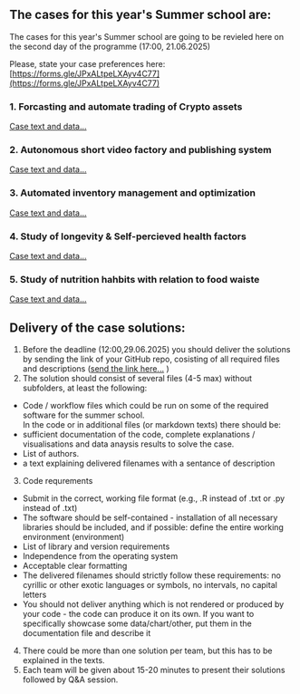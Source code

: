 ## The cases for this year's Summer school are:

The cases for this year's Summer school are going to be revieled here on the second day of the programme (17:00, 21.06.2025) 

Please, state your case preferences here: [https://forms.gle/JPxALtpeLXAyv4C77](https://forms.gle/JPxALtpeLXAyv4C77)


### 1. Forcasting and automate trading of Crypto assets  

[Case text and data...](https://github.com/Marchev-Science/case-crypto-trader)
<!--[Solution](cases/solution1/readme.md)-->  

### 2. Autonomous short video factory and publishing system  

[Case text and data...](https://github.com/Marchev-Science/case-ai-digital-creator)    
<!--[Solution](cases/solution2/readme.md)-->  

### 3. Automated inventory management and optimization   

[Case text and data...](https://github.com/Marchev-Science/case-automated-inventory-management)    
<!--[Solution](cases/solution3/readme.md)-->  

### 4. Study of longevity & Self-percieved health factors    

[Case text and data...](https://github.com/Marchev-Science/case-share-self-percieved-health)    
<!--[Solution](cases/solution4/readme.md)-->  


### 5. Study of nutrition hahbits with relation to food waiste       

[Case text and data...](https://github.com/Marchev-Science/case-fao-nutrition-food-waste)    
<!--[Solution](cases/solution5/readme.md)-->  



## Delivery of the case solutions:

1. Before the deadline (12:00,29.06.2025) you should deliver the solutions by sending the link of your GitHub repo, cosisting of all required files and descriptions ([send the link here...](https://forms.gle/3Gkw4rAErSFa4tFh8) )   
2. The solution should consist of several files (4-5 max) without subfolders, at least the following:  
* Code / workflow files which could be run on some of the required software for the summer school.  
In the code or in additional files (or markdown texts) there should be:  
* sufficient documentation of the code, complete explanations / visualisations and data anaysis results to solve the case.  
* List of authors.  
* a text explaining delivered filenames with a sentance of description  
3. Code requrements  
* Submit in the correct, working file format (e.g., .R instead of .txt or .py instead of .txt)  
* The software should be self-contained - installation of all necessary libraries should be included, and if possible: define the entire working environment (environment)  
* List of library and version requirements  
* Independence from the operating system  
* Acceptable clear formatting  
* The delivered filenames should strictly follow these requirements: no cyrillic or other exotic languages or symbols, no intervals, no capital letters  
* You should not deliver anything which is not rendered or produced by your code - the code can produce it on its own. If you want to specifically showcase some data/chart/other, put them in the documentation file and describe it  
4. There could be more than one solution per team, but this has to be explained in the texts.    
5. Each team will be given about 15-20 minutes to present their solutions followed by Q&A session.  




